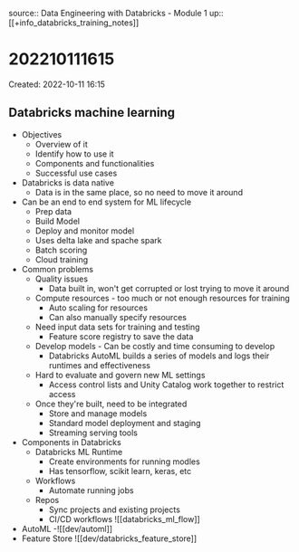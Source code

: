 source:: Data Engineering with Databricks - Module 1
up:: [[+info_databricks_training_notes]]

# 202210111615
Created: 2022-10-11 16:15

## Databricks machine learning
- Objectives
	- Overview of it
	- Identify how to use it
	- Components and functionalities
	- Successful use cases
- Databricks is data native
	- Data is in the same place, so no need to move it around
- Can be an end to end system for ML lifecycle
	- Prep data
	- Build Model
	- Deploy and monitor model
	- Uses delta lake and spache spark
	- Batch scoring
	- Cloud training
- Common problems
	- Quality issues
		- Data built in, won't get corrupted or lost trying to move it around
	- Compute resources - too much or not enough resources for training
		- Auto scaling for resources
		- Can also manually specify resources
	- Need input data sets for training and testing
		- Feature score registry to save the data
	- Develop models - Can be costly and time consuming to develop
		- Databricks AutoML builds a series of models and logs their runtimes and effectiveness
	- Hard to evaluate and govern new ML settings
		- Access control lists and Unity Catalog work together to restrict access
	- Once they're built, need to be integrated
		- Store and manage models
		- Standard model deployment and staging 
		- Streaming serving tools
- Components in Databricks
	- Databricks ML Runtime
		- Create environments for running modles
		- Has tensorflow, scikit learn, keras, etc
	- Workflows
		- Automate running jobs
	- Repos
		- Sync projects and existing projects
		- CI/CD workflows
![[databricks_ml_flow]]
- AutoML
	-![[dev/automl]]
- Feature Store
	![[dev/databricks_feature_store]]
